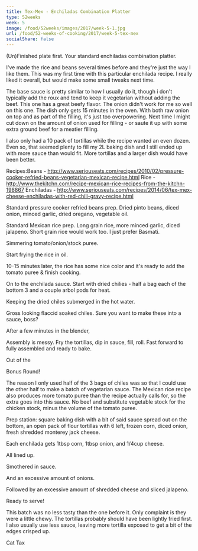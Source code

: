 ```yaml
---
title: Tex-Mex - Enchiladas Combination Platter
type: 52weeks
week: 5
image: /food/52weeks/images/2017/week-5-1.jpg
url: /food/52-weeks-of-cooking/2017/week-5-tex-mex
socialShare: false
---
```

(Un)Finished plate first. Your standard enchiladas combination platter.

I've made the rice and beans several times before and they're just the way I like them. This was my first time with this particular enchilada recipe.  I really liked it overall, but would make some small tweaks next time.

The base sauce is pretty similar to how I usually do it, though i don't typically add the roux and tend to keep it vegetarian without adding the beef.  This one has a great beefy flavor.  The onion didn't work for me so well on this one.  The dish only gets 15 minutes in the oven.  With both raw onion on top and as part of the filling, it's just too overpowering.  Next time I might cut down on the amount of onion used for filling - or saute it up with some extra ground beef for a meatier filling.  

I also only had a 10 pack of tortillas while the recipe wanted an even dozen.  Even so, that seemed plenty to fill my 2L baking dish and I still ended up with more sauce than would fit.  More tortillas and a larger dish would have been better.

Recipes:Beans - http://www.seriouseats.com/recipes/2010/02/pressure-cooker-refried-beans-vegetarian-mexican-recipe.html
Rice - http://www.thekitchn.com/recipe-mexican-rice-recipes-from-the-kitchn-198867
Enchiladas - http://www.seriouseats.com/recipes/2014/06/tex-mex-cheese-enchiladas-with-red-chili-gravy-recipe.html


Standard pressure cooker refried beans prep.  Dried pinto beans, diced onion, minced garlic, dried oregano, vegetable oil.


Standard Mexican rice prep.  Long grain rice, more minced garlic, diced jalapeno.  Short grain rice would work too.  I just prefer Basmati.

Simmering tomato/onion/stock puree.

Start frying the rice in oil.

10-15 minutes later, the rice has some nice color and it's ready to add the tomato puree & finish cooking.

On to the enchilada sauce. Start with dried chilies - half a bag each of the bottom 3 and a couple arbol pods for heat.

Keeping the dried chiles submerged in the hot water.

Gross looking flaccid soaked chiles. Sure you want to make these into a sauce, boss?

After a few minutes in the blender,

Assembly is messy.  Fry the tortillas, dip in sauce, fill, roll. Fast forward to fully assembled and ready to bake.

Out of the

Bonus Round!

The reason I only used half of the 3 bags of chiles was so that I could use the other half to make a batch of vegetarian sauce.  The Mexican rice recipe also produces more tomato puree than the recipe actually calls for, so the extra goes into this sauce. No beef and substitute vegetable stock for the chicken stock, minus the volume of the tomato puree.

Prep station: square baking dish with a bit of said sauce spread out on the bottom, an open pack of flour tortillas with 6 left, frozen corn, diced onion, fresh shredded monterey jack cheese.

Each enchilada gets 1tbsp corn, 1tbsp onion, and 1/4cup cheese.

All lined up.

Smothered in sauce.

And an excessive amount of onions.

Followed by an excessive amount of shredded cheese and sliced jalapeno.

Ready to serve!

This batch was no less tasty than the one before it.  Only complaint is they were a little chewy.  The tortillas probably should have been lightly fried first.  I also usually use less sauce, leaving more tortilla exposed to get a bit of the edges crisped up.


Cat Tax
